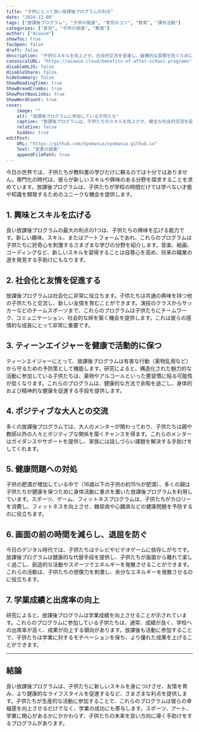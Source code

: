 ```yaml
---
title: "子供にとって良い放課後プログラムの利点"
date: "2024-12-08"
tags: ["放課後プログラム", "子供の発達", "育児のコツ", "教育", "課外活動"]
categories: ["育児", "子供の発達", "教育"]
author: ["Aixwim"]
showToc: true
TocOpen: false
draft: false
description: "子供のスキルを向上させ、社会的交流を促進し、破壊的な習慣を防ぐために、良い放課後プログラムの数々の利点を発見しましょう。"
canonicalURL: "https://aixwim.cloud/benefits-of-after-school-programs"
disableHLJS: false
disableShare: false
hideSummary: false
ShowReadingTime: true
ShowBreadCrumbs: true
ShowPostNavLinks: true
ShowWordCount: true
cover:
    image: ""
    alt: "放課後プログラムに参加している子供たち"
    caption: "放課後プログラムは、子供たちのスキルを向上させ、健全な社会的交流を促進します。"
    relative: false
    hidden: true
editPost:
    URL: "https://github.com/Xyomania/xyomania.github.io"
    Text: "変更の提案"
    appendFilePath: true
---
```


今日の世界では、子供たちが教科書の学びだけに頼るのでは十分ではありません。専門化の時代は、彼らが新しいスキルや興味のある分野を探求することを求めています。放課後プログラムは、子供たちが学校の時間だけでは学べない才能や知識を開発するためのユニークな機会を提供します。

<!--more-->

## 1. **興味とスキルを広げる**

良い放課後プログラムの最大の利点の1つは、子供たちの興味を広げる能力です。新しい趣味、スキル、またはアートフォームであれ、これらのプログラムは子供たちに好奇心を刺激するさまざまな学びの分野を紹介します。音楽、絵画、コーディングなど、新しいスキルを習得することは自尊心を高め、将来の職業の道を発見する手助けにもなります。

## 2. **社会化と友情を促進する**

放課後プログラムは社会化に非常に役立ちます。子供たちは共通の興味を持つ他の子供たちと交流し、新しい友情を育むことができます。演技のクラスからサッカーなどのチームスポーツまで、これらのプログラムは子供たちにチームワーク、コミュニケーション、社会的な絆を築く機会を提供します。これは彼らの感情的な成長にとって非常に重要です。

## 3. **ティーンエイジャーを健康で活動的に保つ**

ティーンエイジャーにとって、放課後プログラムは有害な行動（薬物乱用など）から守るための予防策として機能します。研究によると、構造化された魅力的な活動に参加している子供たちは、薬物やアルコールといった悪習慣に陥る可能性が低くなります。これらのプログラムは、健康的な方法で余暇を過ごし、身体的および精神的な健康を促進する手段を提供します。

## 4. **ポジティブな大人との交流**

多くの放課後プログラムでは、大人のメンターが関わっており、子供たちは親や教師以外の人々とポジティブな関係を築くチャンスを得ます。これらのメンターはガイダンスやサポートを提供し、家族には話しづらい課題を解決する手助けをしてくれます。

## 5. **健康問題への対処**

子供の肥満が増加している中で（16歳以下の子供の約15％が肥満）、多くの親は子供たちが健康を保つために身体活動に重点を置いた放課後プログラムを利用しています。スポーツ、ゲーム、フィットネスプログラムは、子供たちがカロリーを消費し、フィットネスを向上させ、糖尿病や心臓病などの健康問題を予防するのに役立ちます。

## 6. **画面の前の時間を減らし、退屈を防ぐ**

今日のデジタル時代では、子供たちはテレビやビデオゲームに依存しがちです。放課後プログラムは健康的な代替手段を提供し、子供たちが画面から離れて楽しく過ごし、創造的な活動やスポーツでエネルギーを発散させることができます。これらの活動は、子供たちの想像力を刺激し、余分なエネルギーを発散させるのに役立ちます。

## 7. **学業成績と出席率の向上**

研究によると、放課後プログラムは学業成績を向上させることが示されています。これらのプログラムに参加している子供たちは、通常、成績が良く、学校への出席率が高く、成果が向上する傾向があります。放課後も活動に参加することで、子供たちは学業に対するモチベーションを保ち、より優れた成果を上げることができます。

---

## 結論

良い放課後プログラムは、子供たちに新しいスキルを身につけさせ、友情を育み、より健康的なライフスタイルを促進するなど、さまざまな利点を提供します。子供たちが生産的な活動に参加することで、これらのプログラムは彼らの幸福感を向上させるだけでなく、学業の成功にも寄与します。スポーツ、アート、学業に関心があるかにかかわらず、子供たちの未来を良い方向に導く手助けをするプログラムがあります。
